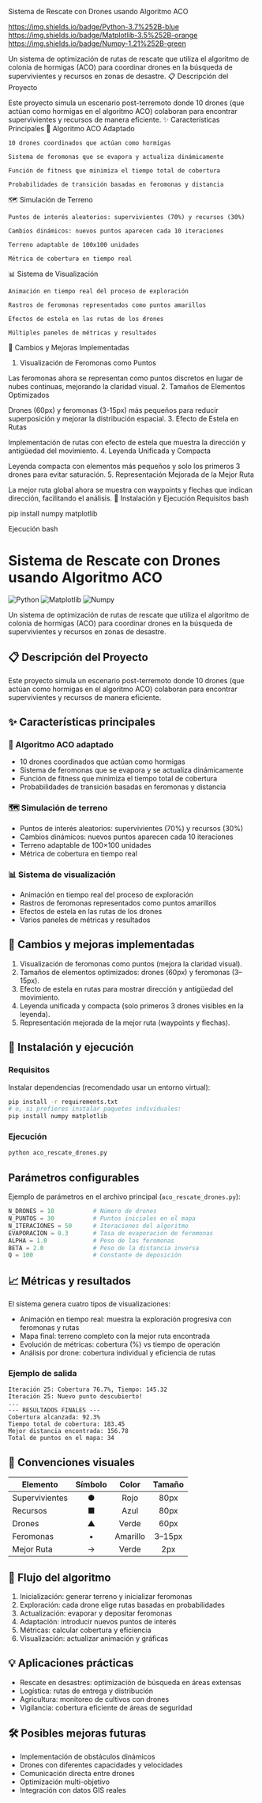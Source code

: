  Sistema de Rescate con Drones usando Algoritmo ACO

https://img.shields.io/badge/Python-3.7%252B-blue
https://img.shields.io/badge/Matplotlib-3.5%252B-orange
https://img.shields.io/badge/Numpy-1.21%252B-green

Un sistema de optimización de rutas de rescate que utiliza el algoritmo de colonia de hormigas (ACO) para coordinar drones en la búsqueda de supervivientes y recursos en zonas de desastre.
📋 Descripción del Proyecto

Este proyecto simula un escenario post-terremoto donde 10 drones (que actúan como hormigas en el algoritmo ACO) colaboran para encontrar supervivientes y recursos de manera eficiente.
✨ Características Principales
🤖 Algoritmo ACO Adaptado

    10 drones coordinados que actúan como hormigas

    Sistema de feromonas que se evapora y actualiza dinámicamente

    Función de fitness que minimiza el tiempo total de cobertura

    Probabilidades de transición basadas en feromonas y distancia

🗺️ Simulación de Terreno

    Puntos de interés aleatorios: supervivientes (70%) y recursos (30%)

    Cambios dinámicos: nuevos puntos aparecen cada 10 iteraciones

    Terreno adaptable de 100x100 unidades

    Métrica de cobertura en tiempo real

📊 Sistema de Visualización

    Animación en tiempo real del proceso de exploración

    Rastros de feromonas representados como puntos amarillos

    Efectos de estela en las rutas de los drones

    Múltiples paneles de métricas y resultados

🔧 Cambios y Mejoras Implementadas
1. Visualización de Feromonas como Puntos

Las feromonas ahora se representan como puntos discretos en lugar de nubes continuas, mejorando la claridad visual.
2. Tamaños de Elementos Optimizados

Drones (60px) y feromonas (3-15px) más pequeños para reducir superposición y mejorar la distribución espacial.
3. Efecto de Estela en Rutas

Implementación de rutas con efecto de estela que muestra la dirección y antigüedad del movimiento.
4. Leyenda Unificada y Compacta

Leyenda compacta con elementos más pequeños y solo los primeros 3 drones para evitar saturación.
5. Representación Mejorada de la Mejor Ruta

La mejor ruta global ahora se muestra con waypoints y flechas que indican dirección, facilitando el análisis.
🚀 Instalación y Ejecución
Requisitos
bash

pip install numpy matplotlib

Ejecución
bash
# Sistema de Rescate con Drones usando Algoritmo ACO

![Python](https://img.shields.io/badge/Python-3.7%2B-blue) ![Matplotlib](https://img.shields.io/badge/Matplotlib-3.5%2B-orange) ![Numpy](https://img.shields.io/badge/Numpy-1.21%2B-green)

Un sistema de optimización de rutas de rescate que utiliza el algoritmo de colonia de hormigas (ACO) para coordinar drones en la búsqueda de supervivientes y recursos en zonas de desastre.

## 📋 Descripción del Proyecto

Este proyecto simula un escenario post-terremoto donde 10 drones (que actúan como hormigas en el algoritmo ACO) colaboran para encontrar supervivientes y recursos de manera eficiente.

## ✨ Características principales

### 🤖 Algoritmo ACO adaptado

- 10 drones coordinados que actúan como hormigas
- Sistema de feromonas que se evapora y se actualiza dinámicamente
- Función de fitness que minimiza el tiempo total de cobertura
- Probabilidades de transición basadas en feromonas y distancia

### 🗺️ Simulación de terreno

- Puntos de interés aleatorios: supervivientes (70%) y recursos (30%)
- Cambios dinámicos: nuevos puntos aparecen cada 10 iteraciones
- Terreno adaptable de 100×100 unidades
- Métrica de cobertura en tiempo real

### 📊 Sistema de visualización

- Animación en tiempo real del proceso de exploración
- Rastros de feromonas representados como puntos amarillos
- Efectos de estela en las rutas de los drones
- Varios paneles de métricas y resultados

## 🔧 Cambios y mejoras implementadas

1. Visualización de feromonas como puntos (mejora la claridad visual).
2. Tamaños de elementos optimizados: drones (60px) y feromonas (3–15px).
3. Efecto de estela en rutas para mostrar dirección y antigüedad del movimiento.
4. Leyenda unificada y compacta (solo primeros 3 drones visibles en la leyenda).
5. Representación mejorada de la mejor ruta (waypoints y flechas).

## 🚀 Instalación y ejecución

### Requisitos

Instalar dependencias (recomendado usar un entorno virtual):

```bash
pip install -r requirements.txt
# o, si prefieres instalar paquetes individuales:
pip install numpy matplotlib
```

### Ejecución

```bash
python aco_rescate_drones.py
```

## Parámetros configurables

Ejemplo de parámetros en el archivo principal (`aco_rescate_drones.py`):

```python
N_DRONES = 10           # Número de drones
N_PUNTOS = 30           # Puntos iniciales en el mapa
N_ITERACIONES = 50      # Iteraciones del algoritmo
EVAPORACION = 0.3       # Tasa de evaporación de feromonas
ALPHA = 1.0             # Peso de las feromonas
BETA = 2.0              # Peso de la distancia inversa
Q = 100                 # Constante de deposición
```

## 📈 Métricas y resultados

El sistema genera cuatro tipos de visualizaciones:

- Animación en tiempo real: muestra la exploración progresiva con feromonas y rutas
- Mapa final: terreno completo con la mejor ruta encontrada
- Evolución de métricas: cobertura (%) vs tiempo de operación
- Análisis por drone: cobertura individual y eficiencia de rutas

### Ejemplo de salida

```text
Iteración 25: Cobertura 76.7%, Tiempo: 145.32
Iteración 25: Nuevo punto descubierto!
...
--- RESULTADOS FINALES ---
Cobertura alcanzada: 92.3%
Tiempo total de cobertura: 183.45
Mejor distancia encontrada: 156.78
Total de puntos en el mapa: 34
```

## 🎨 Convenciones visuales

| Elemento        | Símbolo | Color   | Tamaño  |
|----------------|:-------:|:-------:|:-------:|
| Supervivientes | ●       | Rojo    | 80px    |
| Recursos       | ■       | Azul    | 80px    |
| Drones         | ▲       | Verde   | 60px    |
| Feromonas      | •       | Amarillo| 3–15px  |
| Mejor Ruta     | →       | Verde   | 2px     |

## 🔄 Flujo del algoritmo

1. Inicialización: generar terreno y inicializar feromonas
2. Exploración: cada drone elige rutas basadas en probabilidades
3. Actualización: evaporar y depositar feromonas
4. Adaptación: introducir nuevos puntos de interés
5. Métricas: calcular cobertura y eficiencia
6. Visualización: actualizar animación y gráficas

## 💡 Aplicaciones prácticas

- Rescate en desastres: optimización de búsqueda en áreas extensas
- Logística: rutas de entrega y distribución
- Agricultura: monitoreo de cultivos con drones
- Vigilancia: cobertura eficiente de áreas de seguridad

## 🛠️ Posibles mejoras futuras

- Implementación de obstáculos dinámicos
- Drones con diferentes capacidades y velocidades
- Comunicación directa entre drones
- Optimización multi-objetivo
- Integración con datos GIS reales
